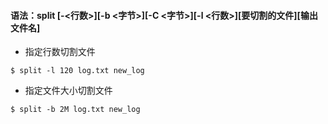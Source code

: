#### 语法：split [-<行数>][-b <字节>][-C <字节>][-l <行数>][要切割的文件][输出文件名]

- 指定行数切割文件

```shell
$ split -l 120 log.txt new_log
```

- 指定文件大小切割文件

```shell
$ split -b 2M log.txt new_log
```
